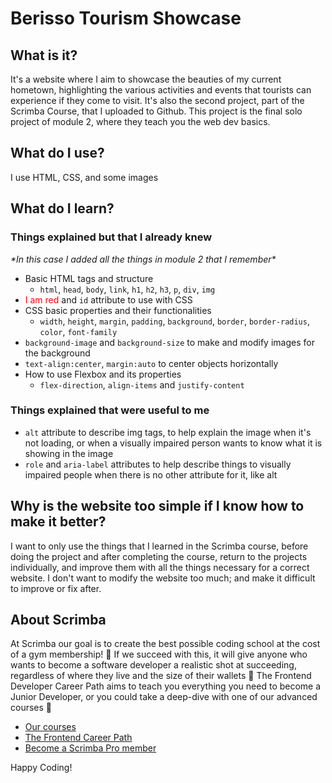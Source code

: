 # Berisso Tourism Showcase
## What is it? 
It's a website where I aim to showcase the beauties of my current hometown, highlighting the various activities and events that tourists can experience if they come to visit.
It's also the second project, part of the Scrimba Course, that I uploaded to Github. This project is the final solo project of module 2, where they teach you the web dev basics.
## What do I use?
I use HTML, CSS, and some images
## What do I learn?
 ### Things explained but that I already knew
  <em> \*In this case I added all the things in module 2 that I remember\* </em>
  - Basic HTML tags and structure
    - `html`, `head`, `body`, `link`, `h1`, `h2`, `h3`, `p`, `div`, `img`
  - <span style="color: red">I am red</span>  and `id` attribute to use with CSS
  - CSS basic properties and their functionalities
    - `width`, `height`, `margin`, `padding`, `background`, `border`, `border-radius`, `color`, `font-family`
  - `background-image` and `background-size` to make and modify images for the background
  - `text-align:center`, `margin:auto` to center objects horizontally
  - How to use Flexbox and its properties
    - `flex-direction`, `align-items` and `justify-content`
 ### Things explained that were useful to me
  - `alt` attribute to describe img tags, to help explain the image when it's not loading, or when a visually impaired person wants to know what it is showing in the image
  - `role` and `aria-label` attributes to help describe things to visually impaired people when there is no other attribute for it, like alt
## Why is the website too simple if I know how to make it better?
I want to only use the things that I learned in the Scrimba course, before doing the project and after completing the course, return to the projects individually, and improve them with all the things necessary for a correct website. I don't want to modify the website too much; and make it difficult to improve or fix after. 




## About Scrimba

At Scrimba our goal is to create the best possible coding school at the cost of a gym membership! 💜
If we succeed with this, it will give anyone who wants to become a software developer a realistic shot at succeeding, regardless of where they live and the size of their wallets 🎉
The Frontend Developer Career Path aims to teach you everything you need to become a Junior Developer, or you could take a deep-dive with one of our advanced courses 🚀

- [Our courses](https://scrimba.com/allcourses)
- [The Frontend Career Path](https://scrimba.com/learn/frontend)
- [Become a Scrimba Pro member](https://scrimba.com/pricing)

Happy Coding!
